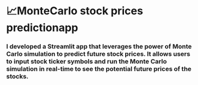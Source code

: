 # 📈**MonteCarlo stock prices predictionapp**
### **I developed a Streamlit app that leverages the power of Monte Carlo simulation to predict future stock prices. It allows users to input stock ticker symbols and run the Monte Carlo simulation in real-time to see the potential future prices of the stocks.**
